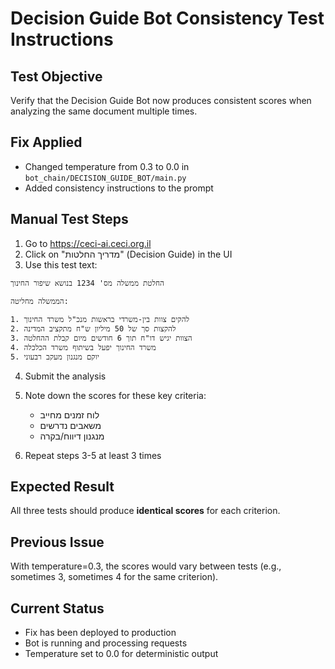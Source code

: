 # Decision Guide Bot Consistency Test Instructions

## Test Objective
Verify that the Decision Guide Bot now produces consistent scores when analyzing the same document multiple times.

## Fix Applied
- Changed temperature from 0.3 to 0.0 in `bot_chain/DECISION_GUIDE_BOT/main.py`
- Added consistency instructions to the prompt

## Manual Test Steps

1. Go to https://ceci-ai.ceci.org.il
2. Click on "מדריך החלטות" (Decision Guide) in the UI
3. Use this test text:

```
החלטת ממשלה מס' 1234 בנושא שיפור החינוך

הממשלה מחליטה:

1. להקים צוות בין-משרדי בראשות מנכ"ל משרד החינוך
2. להקצות סך של 50 מיליון ש"ח מתקציב המדינה
3. הצוות יגיש דו"ח תוך 6 חודשים מיום קבלת ההחלטה
4. משרד החינוך יפעל בשיתוף משרד הכלכלה
5. יוקם מנגנון מעקב רבעוני
```

4. Submit the analysis
5. Note down the scores for these key criteria:
   - לוח זמנים מחייב
   - משאבים נדרשים
   - מנגנון דיווח/בקרה

6. Repeat steps 3-5 at least 3 times

## Expected Result
All three tests should produce **identical scores** for each criterion.

## Previous Issue
With temperature=0.3, the scores would vary between tests (e.g., sometimes 3, sometimes 4 for the same criterion).

## Current Status
- Fix has been deployed to production
- Bot is running and processing requests
- Temperature set to 0.0 for deterministic output